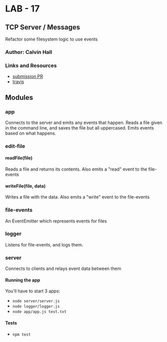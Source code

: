 # LAB - 17

## TCP Server / Messages
Refactor some filesystem logic to use events

### Author: Calvin Hall

### Links and Resources
* [submission PR](https://github.com/Clownvin-cr-deltav-401d4/lab-17/pull/1)
* [travis](https://www.travis-ci.com/Clownvin-cr-deltav-401d4/lab-17)

## Modules
### app
Connects to the server and emits any events that happen.
Reads a file given in the command line, and saves the file but all uppercased. Emits events based on what happens.
### edit-file
#### readFile(file)
Reads a file and returns its contents. Also emits a "read" event to the file-events
#### writeFile(file, data)
Writes a file with the data. Also emits a "write" event to the file-events
### file-events
An EventEmitter which represents events for files
### logger
Listens for file-events, and logs them.
### server
Connects to clients and relays event data between them

#### Running the app
You'll have to start 3 apps:
* `node server/server.js`
* `node logger/logger.js`
* `node app/app.js test.txt`
  
#### Tests
* `npm test`

